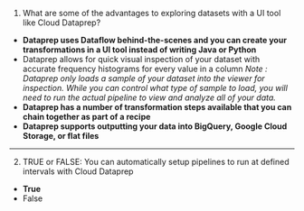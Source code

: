 1. What are some of the advantages to exploring datasets with a UI tool like Cloud Dataprep?
* __Dataprep uses Dataflow behind-the-scenes and you can create your transformations in a UI tool instead of writing Java or Python__
* Dataprep allows for quick visual inspection of your dataset with accurate frequency histograms for every value in a column
_Note : Dataprep only loads a sample of your dataset into the viewer for inspection. While you can control what type of sample to load, you will need to run the actual pipeline to view and analyze all of your data._
* __Dataprep has a number of transformation steps available that you can chain together as part of a recipe__
* __Dataprep supports outputting your data into BigQuery, Google Cloud Storage, or flat files__
____________________________________________________________________________________________


2. TRUE or FALSE: You can automatically setup pipelines to run at defined intervals with Cloud Dataprep
* __True__
* False


